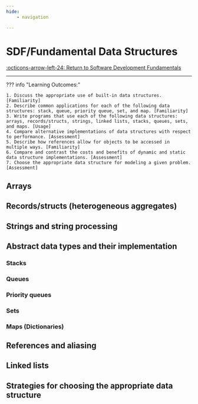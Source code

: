 ```yaml
---
hide:
    - navigation

---
```


# SDF/Fundamental Data Structures

[:octicons-arrow-left-24: Return to Software Development Fundamentals](/Knowledge-Notebook/Software-Development-Fundamentals/)

---

??? info "Learning Outcomes:"

    1. Discuss the appropriate use of built-in data structures. [Familiarity]
    2. Describe common applications for each of the following data structures: stack, queue, priority queue, set, and map. [Familiarity]
    3. Write programs that use each of the following data structures: arrays, records/structs, strings, linked lists, stacks, queues, sets, and maps. [Usage]
    4. Compare alternative implementations of data structures with respect to performance. [Assessment]
    5. Describe how references allow for objects to be accessed in multiple ways. [Familiarity]
    6. Compare and contrast the costs and benefits of dynamic and static data structure implementations. [Assessment]
    7. Choose the appropriate data structure for modeling a given problem. [Assessment]

## Arrays

## Records/structs (heterogeneous aggregates)

## Strings and string processing

## Abstract data types and their implementation

### Stacks

### Queues

### Priority queues

### Sets

### Maps (Dictionaries)

## References and aliasing

## Linked lists

## Strategies for choosing the appropriate data structure

